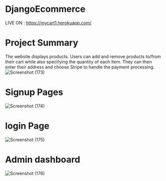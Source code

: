 # DjangoEcommerce
LIVE ON : https://mycart1.herokuapp.com/
# Project Summary
The website displays products. Users can add and remove products to/from their cart while also specifying the quantity of each item. They can then enter their address and choose Stripe to handle the payment processing.
![Screenshot (173)](https://user-images.githubusercontent.com/85088233/200908804-8d6f6e29-8ff9-4670-b189-c214ac26eff0.png)
# Signup Pages
![Screenshot (174)](https://user-images.githubusercontent.com/85088233/200909395-e71dcc28-22ab-4489-b5ea-08543bcb8ed9.png)
# login Page
![Screenshot (175)](https://user-images.githubusercontent.com/85088233/200909966-3376f689-19a0-4396-b644-eb66e6fb9c1c.png)
# Admin dashboard 
![Screenshot (176)](https://user-images.githubusercontent.com/85088233/200910905-40cf37ff-d196-47b3-8d3b-61953375632e.png)



